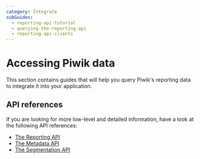 ```yaml
---
category: Integrate
subGuides:
  - reporting-api-tutorial
  - querying-the-reporting-api
  - reporting-api-clients
---
```

# Accessing Piwik data

This section contains guides that will help you query Piwik's reporting data to integrate it into your application.

## API references

If you are looking for more low-level and detailed information, have a look at the following API references:

- [The Reporting API](/api-reference/reporting-api)
- [The Metadata API](/api-reference/metadata)
- [The Segmentation API](/api-reference/segmentation)
